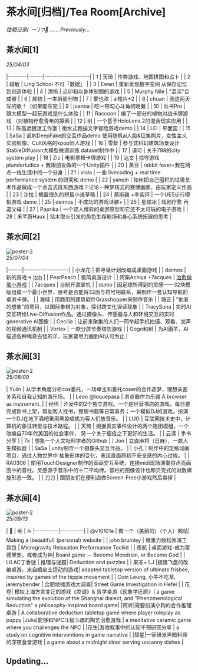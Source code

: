 # 茶水间[归档]/Tea Room[Archive]
*往期记录( ´ー`)つ🍵 ……*
*Previously...*

## 茶水间[1]
*25/04/03*

|--------|------|-------------------|
| 1 | 天琦 | 作弊游戏、地图拼图和占卜 |
| 2 | 越敏 | Ling School 不可「数据」 |
| 3 | Ewan | 重新发现数字空间 从保存记忆到创造体验 |
| 4 | 清扬 | 点卯和以身体制图的游戏 |
| 5 | Murphy Nile | "混沌"合成器 |
| 6 | 晨初 | 一本厨房刊物 |
| 7 | 雾也浓 | ai短片*2 |
| 8 | chuan | 我这两天写的歌！（如果能写完 |
| 9 | joanna | 吃一顿勾心斗角的晚餐 |
| 10 | 兵书Pro | 跟大模型一起玩游戏是什么体验 |
| 11 | Raccoon | 编了一部分的植物对战卡牌游戏 （对植物疗愈青年的探索 |
| 12 | 树 | 一个基于HoloLens 2的混合现实应用 |
| 13 | 陈高远狠活工作室 | 衡水式跑操文字冒险游戏demo |
| 14 | LEI | 平面国 |
| 15 | SaSa | 讽刺DeepFake的交互作品demo 使用随机ai人脸&征集照片、女性主义实验影像、Cult风格的kpop同人游戏 |
| 16 | 雪粲 | 参与式科幻建筑场景设计StableDiffusion大模型微调训练 dataset制作中 |
| 17 | 谟可 | 关于798的city system play |
| 18 | Ziz | 电影票根卡牌游戏 |
| 19 | 达文 | 掠夺游戏 plunderludics + 我跟朋友做的一个Unity插件 |
| 20 | 黄豆 | rabbit fever+我在两点一线生活中的一个分身 |
| 21 | viola | 一些 livecoding + real time performance system 的研究和 demo |
| 22 | yanqin | 如何把自己囤积的垃圾艺术作品做成一个点击式找东西游戏？讨论一种梦核式的赛博画廊，由玩家定义作品 |
| 23 | 沙拉 | 搁置很久的短篇小说草稿 |
| 24 | 蔡斯巍 +李紫珂 | 一个UE5步行模拟游戏 demo |
| 25 | deimos | 不成功的游戏诗歌+ |
| 26 | 星球冰 | 戏剧疗愈 再造父母 |
| 27 | Paprika | 一个双人博弈的桌游原型和它还不太可玩的电子游戏 |
| 28 | 禾芊蔚Haux | 钻木取火引发的角色生存剧场和身心系统拓展的思考 |

## 茶水间[2]
![poster-2](https://i.pinimg.com/736x/53/e5/06/53e506d30662181fd29c1395f95c2fb4.jpg)  
*25/07/04*

|------|-------------------|
| 小龙花 | 把寻谣计划改编成桌面游戏 |
| deimos | 新的游戏-> [itch](https://deimosly.itch.io/) |
| PearPeach | 极简桌游设计 |
| 阿柴Achiya +7acques | [治愈做蛋小游戏](https://7acques.itch.io/what-a-egg) |
| 7acques | 自制开源掌机 |
| dumo | 因足球所得到的灵感——32块模版组成一个最小世界，思考是否能将32面与符号相联系，来制作一套认知导航的桌游卡牌。 |
| 海域 | 用商用的建筑软件Grasshopper来制作音乐 |
| 琦正 | "他者的想象"的项目，以国际象棋为对象，探讨跨文化误读现象 |
| TracySuna | 实时AI交互转绘Live-Diffusion作品。通过摄像头、传感器与人和环境交互的实时generative AI图像 |
| Cecilia | 让前来聚集的人们一同举起手机拍摄、观看、发声的视频通讯机制 |
| Vortex | 一款分屏节奏塔防游戏 |
| Gogo和树 | 为AI画羊，AI描述各种稀奇古怪的羊，玩家要尽力画到AI认可为止 |


## 茶水间[3]
![poster-2](https://i.pinimg.com/736x/a9/96/52/a99652bd92abbabe51003d690c866ef0.jpg)  
*25/08/09*

| Yulin | 从学术角度分析cos委托，一场单主和委托coser的合作造梦，理想亲密关系和自我认知的游乐场。 |
| Leon @loquepasa | 浏览器作为乐器 A browser as instrument. |
| 经纬 | 开发中的2个独立游戏。一个是经营书店的游戏，每日要完成新书上架，帮助客人找书，整理书籍等日常事务；一个模拟DJ的游戏，扮演一个DJ在地下酒吧里用黑胶唱机为客人们放音乐。 |
| LUO | 互联网技术史中，计算机的象征转型与技术路程。 |
| 天琦 | 根据真实事件设计的两个跑团模组，一个改编自70年代美国的社会事件， 另一个关于瘟疫之下更好的生活。 |
| 云漾 | 手书分享 |
| 7k | 想象一个人文社科学者的Github |
| Jon | 立直麻将（日麻），一款人生模拟器 |
| SaSa | unity制作一个摄像头交互作品。 |
| 小孔 | 制作中的定格动画项目，通过人物世界中 抽象形体的变化，表现直面原初不安全感的内心过程。 |
| RA0306 | 使用TouchDesigner制作的音画交互系统，连接midi现场演奏将点亮画面中的音柱。灵感源于音乐中的十二平均律。音柱的图像设计也和贝壳式的对数螺旋形态一致。 |
| 刀刀 | 跟朋友们在便利店做Screen-Free小游戏然后卖掉 |

## 茶水间[4]
![poster-2](https://i.pinimg.com/736x/f8/29/e8/f829e8f02a294b5f6894405c3858778b.jpg)  
*25/09/13*

| 👥 | ㊥ | ☕️
|----------|----------|
| @v10101a   | 做一个（美丽的）（个人）网站| Making a (beautiful) (personal) website |
| john brumley   | 微重力放松表演工具包   | Microgravity Relaxation Performance Toolkit |
| 夜航   | 桌面游戏-成为蒙德里安，或者成为神| Board game — Become Mondrian, or Become God |
| LILAC丁香谜   | 推理与谜题| Deduction and puzzles |
| 果冻+ LJ   |极限飞盘的改编桌游，来自嬉皮士运动的游戏| adapted tabletop version of ultimate frisbee, inspired by games of the hippie movement |
| Coin Leung, 小牛不吃草, jeremybender | 合肥地摊游戏大调查| Street Game Investigation in Hefei |
| 花卷| 模拟上海方言变迁的游戏《腔调》& 哲学桌游《现象学还原》| a game simulating the evolution of the Shanghai dialect, and "Phenomenological Reduction" a philosophy-inspired board game|
|阿听|需要扮演小狗的合作推理桌游 | A collaborative deduction tabletop game where player roleplay as puppy
|Julia|能够和NPC斗智斗趣的陶艺治愈游戏 | a meditative ceramic game where you challenges the NPC |
|花生|游戏叙事中的认知干预研究分享 | a study on cognitive interventions in game narrative |
|彗星|一家研发黑暗料理的深夜食堂游戏 | a game about a midnight diner serving uncanny dishes |

## Updating...
